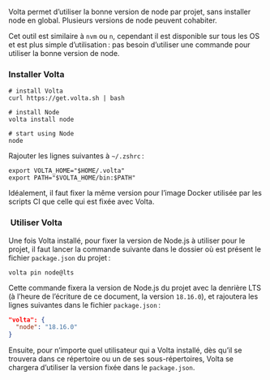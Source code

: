 Volta permet d’utiliser la bonne version de node par projet, sans installer node en global. Plusieurs versions de node peuvent cohabiter.

Cet outil est similaire à `nvm` ou `n`, cependant il est disponible sur tous les OS et est plus simple d’utilisation : pas besoin d’utiliser une commande pour utiliser la bonne version de node.

### Installer Volta

```shell
# install Volta
curl https://get.volta.sh | bash

# install Node
volta install node

# start using Node
node
```

Rajouter les lignes suivantes à `~/.zshrc` :

```shell
export VOLTA_HOME="$HOME/.volta"
export PATH="$VOLTA_HOME/bin:$PATH"
```

Idéalement, il faut fixer la même version pour l’image Docker utilisée par les scripts CI que celle qui est fixée avec Volta.

###  Utiliser Volta

Une fois Volta installé, pour fixer la version de Node.js à utiliser pour le projet, il faut lancer la commande suivante dans le dossier où est présent le fichier `package.json` du projet :

```shell
volta pin node@lts
```

Cette commande fixera la version de Node.js du projet avec la denrière LTS (à l’heure de l’écriture de ce document, la version `18.16.0`), et rajoutera les lignes suivantes dans le fichier `package.json` :

```json
"volta": {
  "node": "18.16.0"
}
```

Ensuite, pour n’importe quel utilisateur qui a Volta installé, dès qu’il se trouvera dans ce répertoire ou un de ses sous-répertoires, Volta se chargera d’utiliser la version fixée dans le `package.json`.
